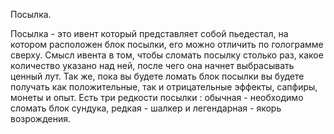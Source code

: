 Посылка. 

Посылка - это ивент который представляет собой пьедестал, на котором расположен блок посылки, его можно отличить по голограмме сверху. Смысл ивента в том, чтобы сломать посылку столько раз, какое количество указано над ней, после чего она начнет выбрасывать ценный лут. Так же, пока вы будете ломать блок посылки вы будете получать как положительные, так и отрицательные эффекты, сапфиры, монеты и опыт. Есть три редкости посылки : обычная - необходимо сломать блок сундука, редкая - шалкер и легендарная - якорь возрождения.
